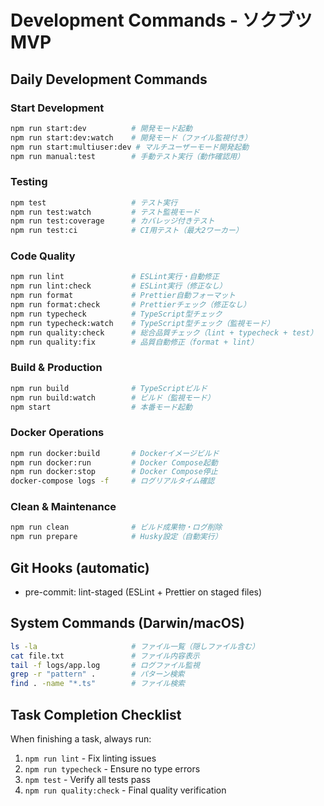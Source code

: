 # Development Commands - ソクブツMVP

## Daily Development Commands

### Start Development
```bash
npm run start:dev          # 開発モード起動
npm run start:dev:watch    # 開発モード（ファイル監視付き）
npm run start:multiuser:dev # マルチユーザーモード開発起動
npm run manual:test        # 手動テスト実行（動作確認用）
```

### Testing
```bash
npm test                   # テスト実行
npm run test:watch         # テスト監視モード
npm run test:coverage      # カバレッジ付きテスト
npm run test:ci            # CI用テスト（最大2ワーカー）
```

### Code Quality
```bash
npm run lint               # ESLint実行・自動修正
npm run lint:check         # ESLint実行（修正なし）
npm run format             # Prettier自動フォーマット
npm run format:check       # Prettierチェック（修正なし）
npm run typecheck          # TypeScript型チェック
npm run typecheck:watch    # TypeScript型チェック（監視モード）
npm run quality:check      # 総合品質チェック（lint + typecheck + test）
npm run quality:fix        # 品質自動修正（format + lint）
```

### Build & Production
```bash
npm run build              # TypeScriptビルド
npm run build:watch        # ビルド（監視モード）
npm start                  # 本番モード起動
```

### Docker Operations
```bash
npm run docker:build       # Dockerイメージビルド
npm run docker:run         # Docker Compose起動
npm run docker:stop        # Docker Compose停止
docker-compose logs -f     # ログリアルタイム確認
```

### Clean & Maintenance
```bash
npm run clean              # ビルド成果物・ログ削除
npm run prepare            # Husky設定（自動実行）
```

## Git Hooks (automatic)
- pre-commit: lint-staged (ESLint + Prettier on staged files)

## System Commands (Darwin/macOS)
```bash
ls -la                     # ファイル一覧（隠しファイル含む）
cat file.txt               # ファイル内容表示
tail -f logs/app.log       # ログファイル監視
grep -r "pattern" .        # パターン検索
find . -name "*.ts"        # ファイル検索
```

## Task Completion Checklist
When finishing a task, always run:
1. `npm run lint` - Fix linting issues
2. `npm run typecheck` - Ensure no type errors
3. `npm test` - Verify all tests pass
4. `npm run quality:check` - Final quality verification
